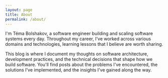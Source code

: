 ```yaml
---
layout: page
title: About
permalink: /about/
---
```


I'm Tëma Bolshakov, a software engineer building and scaling software systems every day. Throughout my career, 
I've worked across various domains and technologies, learning lessons that I believe are worth sharing.

This blog is where I document my thoughts on software architecture, development practices, and the technical decisions 
that shape how we build software. You'll find posts about the problems I've encountered, the solutions I've 
implemented, and the insights I've gained along the way.


